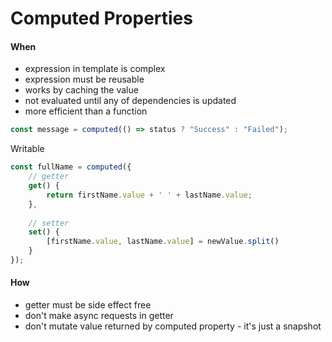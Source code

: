 # Computed Properties



#### When

* expression in template is complex
* expression must be reusable
* works by caching the value
* not evaluated until any of dependencies is updated
* more efficient than a function



```javascript
const message = computed(() => status ? "Success" : "Failed");
```



Writable

```javascript
const fullName = computed({
    // getter
    get() {
        return firstName.value + ' ' + lastName.value;
    },
    
    // setter
    set() {
        [firstName.value, lastName.value] = newValue.split()
    }    
});
```





#### How

* getter must be side effect free
* don't make async requests in getter
* don't mutate value returned by computed property - it's just a snapshot

